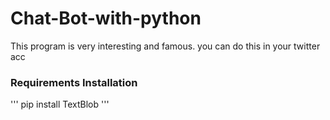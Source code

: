 # Chat-Bot-with-python
This program is very interesting and famous. you can do this in your twitter acc

### Requirements Installation ###
'''
pip install TextBlob
'''
